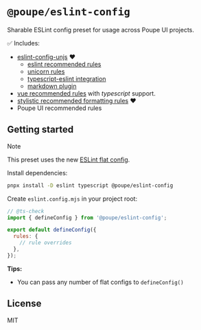 # `@poupe/eslint-config`

Sharable ESLint config preset for usage across Poupe UI projects.

✅ Includes:

* [eslint-config-unjs](https://github.com/unjs/eslint-config) ❤️
  * [eslint recommended rules](https://eslint.org/docs/latest/rules/)
  * [unicorn rules](https://github.com/sindresorhus/eslint-plugin-unicorn)
  * [typescript-eslint integration](https://typescript-eslint.io/)
  * [markdown plugin](https://www.npmjs.com/package/eslint-plugin-markdown)
* [vue recommended rules](https://eslint.vuejs.org/rules/) with _typescript_ support.
* [stylistic recommended formatting rules](https://eslint.style/packages/default) ❤️
* Poupe UI recommended rules

## Getting started

> [!NOTE]
> This preset uses the new [ESLint flat config](https://eslint.org/docs/latest/use/configure/configuration-files).

Install dependencies:

```sh
pnpx install -D eslint typescript @poupe/eslint-config
```

Create `eslint.config.mjs` in your project root:

```js
// @ts-check
import { defineConfig } from '@poupe/eslint-config';

export default defineConfig({
  rules: {
    // rule overrides
  },
});
```

**Tips:**

* You can pass any number of flat configs to `defineConfig()`

## License

MIT
